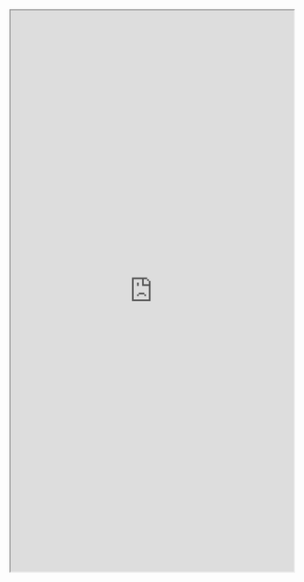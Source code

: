 <iframe src="https://nbviewer.jupyter.org/github/windmissing/programming_basics_for_ML/blob/master/jupyter/keras/debug/MiddleLayer.ipynb" width="100%" height="1000"></iframe>